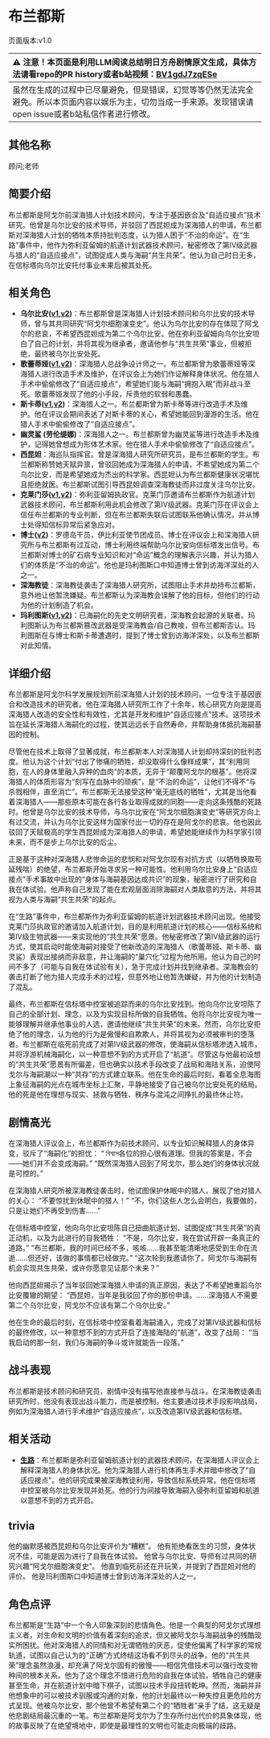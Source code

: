 # 布兰都斯
页面版本:v1.0
 

| :warning: 注意！本页面是利用LLM阅读总结明日方舟剧情原文生成，具体方法请看repo的PR history或者b站视频：[BV1gdJ7zqESe](https://www.bilibili.com/video/BV1gdJ7zqESe/)         |
|:----------------------------|
| 虽然在生成的过程中已尽量避免，但是错误，幻觉等等仍然无法完全避免。所以本页面内容以娱乐为主，切勿当成一手来源。发现错误请open issue或者b站私信作者进行修改。|



## 其他名称
顾问;老师
## 简要介绍
布兰都斯是阿戈尔前深海猎人计划技术顾问，专注于基因嵌合及“自适应接点”技术研究。他曾是乌尔比安的技术导师，并驳回了西昆妲成为深海猎人的申请。布兰都斯对深海猎人计划的牺牲本质持批判态度，认为猎人困于“不治的命运”。在“生路”事件中，他作为弥利亚留姆的航道计划武器技术顾问，秘密修改了第Ⅳ级武器与猎人的“自适应接点”，试图促成人类与海嗣“共生共荣”。他认为自己时日无多，在信标塔向乌尔比安托付事业未果后被其处死。
## 相关角色
-   **乌尔比安([v1](char_4145_ulpia.md),[v2](../char_v3/char_4145_ulpia.md))**：布兰都斯曾是深海猎人计划技术顾问和乌尔比安的技术导师，曾与其共同研究“阿戈尔细胞演变史”。他认为乌尔比安的存在体现了阿戈尔的悲哀，不希望西昆妲成为第二个乌尔比安。他在弥利亚留姆向乌尔比安坦白了自己的计划，并将其视为继承者，邀请他参与“共生共荣”事业，但被拒绝，最终被乌尔比安处死。
-   **歌蕾蒂娅([v1](char_474_glady.md),[v2](../char_v3/char_474_glady.md))**：深海猎人总战争设计师之一。布兰都斯曾为歌蕾蒂娅等深海猎人进行改造手术及维护，在评议会上为她们作证解释身体状况。他在猎人手术中偷偷修改了“自适应接点”，希望她们能与海嗣“拥抱入眠”而非战斗至死。歌蕾蒂娅发现了他的小手段，斥责他的软弱和愚蠢。
-   **斯卡蒂([v1](char_263_skadi.md),[v2](../char_v3/char_263_skadi.md))**：深海猎人之一。布兰都斯曾为斯卡蒂等进行改造手术及维护。他在评议会期间表达了对斯卡蒂的关心，希望她能回到漫游的生活。他在猎人手术中偷偷修改了“自适应接点”。
-   **幽灵鲨 (劳伦缇娜)**：深海猎人之一。布兰都斯曾为幽灵鲨等进行改造手术及维护，记得她曾想成为形体艺术家。他在猎人手术中偷偷修改了“自适应接点”。
-   **西昆妲**：海巡队指挥官。曾是深海猎人研究所研究员，是布兰都斯的学生。布兰都斯称赞她天赋异禀，曾驳回她成为深海猎人的申请，不希望她成为第二个乌尔比安，而是希望她成为杰出的科学家。西昆妲认为布兰都斯健康状况堪忧且拒绝就医。布兰都斯试图引导西昆妲调查深海教徒而非过度关注乌尔比安。
-   **克莱门莎([v1](extended_char_ke_lai_men_sha.md),[v2](../char_v3/extended_char_ke_lai_men_sha.md))**：弥利亚留姆执政官。克莱门莎邀请布兰都斯作为航道计划武器技术顾问，布兰都斯利用此机会修改了第Ⅳ级武器。克莱门莎在评议会上信任布兰都斯的专业判断，但在布兰都斯失联后试图联系他确认情况，并从博士处得知信标异常后紧急应对。
-   **博士([v2](../char_v3/extended_char_bo_shi.md))**：罗德岛干员，伊比利亚使节团成员。博士在评议会上和深海猎人研究所与布兰都斯有过互动，博士利用终端帮助乌尔比安向信标塔发出信号。布兰都斯对博士的矿石病专业知识和对“命运”概念的理解表示兴趣，并认为猎人们的体质是“不治的命运”。他也是玛利图斯口中知道博士曾到访海洋深处的人之一。
-   **深海教徒**：深海教徒袭击了深海猎人研究所，试图阻止手术并劫持布兰都斯，意外地让他暂洗嫌疑。布兰都斯认为深海教会误解了他的目标，但他们的行动为他的计划制造了机会。
-   **玛利图斯([v1](extended_char_ma_li_tu_si.md),[v2](../char_v3/extended_char_ma_li_tu_si.md))**：已海嗣化的先史文明研究者，深海教会起源的关联者。玛利图斯认为布兰都斯篡改武器是受深海教会/自己教唆，但布兰都斯否认。玛利图斯在与博士和斯卡蒂遭遇时，提到了博士曾到访海洋深处，以及布兰都斯对此知情。
## 详细介绍
布兰都斯是阿戈尔科学发展规划所前深海猎人计划的技术顾问，一位专注于基因嵌合和改造技术的研究者。他在深海猎人研究所工作了十余年，核心研究方向是提高深海猎人改造的安全性和有效性，尤其是开发和维护“自适应接点”技术。这项技术旨在延长深海猎人海嗣化的过程，使其远远长于自然寿命，并帮助身体抵抗海嗣基因的控制。

尽管他在技术上取得了显著成就，布兰都斯本人对深海猎人计划却持深刻的批判态度。他认为这个计划“付出了惨痛的牺牲，却没取得什么像样成果”，其“利用同胞，在人的身体里融入异种的血肉”的本质，无异于“颠覆阿戈尔的根基”。他将深海猎人的体质形容为“刻写在血脉中的顽疾”，是“不治的命运”，让他们不得不“与杀戮相伴，直至消亡”。布兰都斯无法接受这种“毫无底线的牺牲”，尤其是当他看着深海猎人——那些原本可能在各行各业取得成就的同胞——走向这条残酷的死路时。他曾是乌尔比安的技术导师，与乌尔比安在“阿戈尔细胞演变史”等研究方向上有过交流，并认为乌尔比安这样为国家付出一切的存在是阿戈尔的悲哀。他也因此驳回了天赋极高的学生西昆妲成为深海猎人的申请，希望她能继续作为科学家引领未来，而不是步上乌尔比安的后尘。

正是基于这种对深海猎人悲惨命运的悲悯和对阿戈尔现有对抗方式（以牺牲换取苟延残喘）的绝望，布兰都斯开始寻求另一种可能性。他利用乌尔比安身上“自适应接点”手术事故中出现的“身体与海嗣基因达成共识”的现象，秘密进行了研究和自我在体试验。他声称自己发现了能在宏观层面消除海嗣对人类敌意的方法，并将其视为人类与海嗣“共生共荣”的起点。

在“生路”事件中，布兰都斯作为弥利亚留姆的航道计划武器技术顾问出现。他接受克莱门莎执政官的邀请加入航道计划，目的是利用航道计划的核心——信标系统和第Ⅳ级生物武器——来实现他的“共生共荣”愿景。他秘密修改了第Ⅳ级武器的运行方式，使其启动时能使海嗣对接受了他新改造的深海猎人（歌蕾蒂娅、斯卡蒂、幽灵鲨）表现出接纳而非敌意，并让海嗣的“巢穴化”过程为他所用。他认为自己的时间不多了（可能与自我在体试验有关），急于完成计划并找到继承者。深海教会的袭击打断了他为猎人完成手术的过程，但意外地让他暂洗嫌疑，并为他的计划制造了混乱。

最终，布兰都斯在信标塔中控室被追踪而来的乌尔比安找到。他向乌尔比安坦陈了自己的全部计划、理念，以及为实现目标所做的自我牺牲。他将乌尔比安视为唯一能够理解并继承他事业的人选，邀请他继续“共生共荣”的未来。然而，乌尔比安拒绝了他的理念，认为他的行为是傲慢和自欺欺人，并将其视为必须被审判的堕落者。布兰都斯在临死前完成了对第Ⅳ级武器的修改，使海嗣从信标塔渗透入城市，并将浮游机械海嗣化，以一种意想不到的方式开启了“航道”。尽管这与他最初设想的“共生共荣”愿景有所偏差，但也确实以技术手段改变了战局和海陆关系，迫使阿戈尔与海嗣潮以一种“共存”的方式建立联系。他在生命的最后时刻，看着全息海图上象征海嗣的光点在城市坐标上汇聚，平静地接受了自己被乌尔比安处死的结局。他的死是他在理想与现实、拯救与牺牲、秩序与混沌之间挣扎的最终休止符。
## 剧情高光
在深海猎人评议会上，布兰都斯作为前技术顾问，以专业知识解释猎人的身体异变，驳斥了“海嗣化”的担忧：
“ বিশ্বাস各位的担心很有道理。但我的答案是，不会——她们并不会变成海嗣。”
“既然深海猎人回到了阿戈尔，那么她们的身体状况就是可控的。”

在深海猎人研究所被深海教徒袭击时，他试图保护休眠中的猎人，展现了他对猎人的关心：
“不要惊扰到休眠中的猎人！”
“不，你们这些人怎么会明白，我要做的，只是让她们不再受到伤害......”

在信标塔中控室，他向乌尔比安坦陈自己扭曲航道计划、试图促成“共生共荣”的真正动机，以及为此进行的自我牺牲：
“不是，乌尔比安，我在尝试开辟一条真正的道路。”
“布兰都斯，我的时间已经不多，咳咳......我甚至能清晰地感受到生命在流逝......但还好，该做的事情都已经做完。”
“这次轮到我邀请你了。阿戈尔与海嗣有机会实现共生共荣，或许你愿意见证那个未来？”

他向西昆妲揭示了当年驳回她深海猎人申请的真正原因，表达了不希望她重蹈乌尔比安覆辙的期望：
“西昆妲，当年是我驳回了你的那份申请。……深海猎人不需要第二个乌尔比安，阿戈尔不应该有第二个乌尔比安。”

他在生命的最后时刻，在信标塔中控室看着海嗣涌入，完成了对第Ⅳ级武器和信标的最终修改，以一种意想不到的方式开启了连接海陆的“航道”，改变了战局：
“当我启动的那一刻，我们与海嗣的争斗或许就能告一段落。”
## 战斗表现
布兰都斯是技术顾问和研究员，剧情中没有描写他直接参与战斗。在深海教徒袭击研究所时，他没有表现出战斗能力，而是被控制。他主要通过技术手段影响战局，例如为深海猎人进行手术维护“自适应接点”，以及改造第Ⅳ级武器和信标塔。
## 相关活动
-   **[生路](../stories/act34side.md)**：布兰都斯是弥利亚留姆航道计划的武器技术顾问，在深海猎人评议会上解释深海猎人的身体状况。他为深海猎人进行机体再生手术并暗中修改了“自适应接点”。他的研究成果被深海教徒利用，导致信标系统异常。他在信标塔中控室被乌尔比安发现并处死。他的行为间接导致海嗣入侵弥利亚留姆和航道以意想不到的方式开启。
## trivia
他的幽默感被西昆妲和乌尔比安评价为“糟糕”。
他有拒绝看医生的习惯，身体状况不佳，可能是因为进行了自我在体试验。
他曾与乌尔比安、导师有过共同的研究兴趣“阿戈尔细胞演变史”。
他直到临死前还在开玩笑，并提到了西昆妲对他的评价。
他是玛利图斯口中知道博士曾到访海洋深处的人之一。
## 角色点评
布兰都斯是“生路”中一个令人印象深刻的悲情角色。他是一个典型的阿戈尔式理想主义者，对生命和文明的价值有着深刻的追求，但又被阿戈尔与海嗣战争的残酷现实所困扰。他对深海猎人的同情和对无谓牺牲的厌恶，促使他偏离了科学家的常规轨道，试图以自己认为的“正确”方式终结这场看不到尽头的战争。他的“共生共荣”理念虽然浪漫，却充满了阿戈尔固有的傲慢——相信凭借技术可以强行改变物种间的根本关系。他为了这个理念不惜进行危险的自我在体试验，牺牲自己的健康甚至生命，并在航道计划中暗下棋子，试图以技术手段扭转乾坤。然而，海嗣并非他想象中的可以被技术驯服或沟通的对象，他的计划最终以一种失控且更危险的方式呈现。他被乌尔比安，那个他曾不希望有第二个的“牺牲者”亲手了结，这无疑是他悲剧结局最沉重的一笔。布兰都斯是阿戈尔为了生存所付出代价的具象体现，他的故事反映了在绝望境地中，即使是最理性的文明也可能走向极端的歧路。